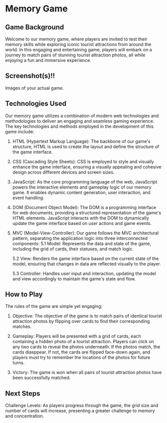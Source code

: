 # Memory Game

## Game Background

Welcome to our memory game, where players are invited to test their memory skills while exploring iconic tourist attractions from around the world. In this engaging and entertaining game, players will embark on a journey to match pairs of stunning tourist attraction photos, all while enjoying a fun and immersive experience.

## Screenshot(s)!!

Images of your actual game.

## Technologies Used

Our memory game utilizes a combination of modern web technologies and methodologies to deliver an engaging and seamless gaming experience. The key technologies and methods employed in the development of this game include:

1. HTML (Hypertext Markup Language): The backbone of our game's structure, HTML is used to create the layout and define the structure of the game interface.

2. CSS (Cascading Style Sheets): CSS is employed to style and visually enhance the game interface, ensuring a visually appealing and cohesive design across different devices and screen sizes.

3. JavaScript: As the core programming language of the web, JavaScript powers the interactive elements and gameplay logic of our memory game. It enables dynamic content generation, user interaction, and event handling.

4. DOM (Document Object Model): The DOM is a programming interface for web documents, providing a structured representation of the game's HTML elements. JavaScript interacts with the DOM to dynamically update the game interface based on user actions and game events.

5. MVC (Model-View-Controller): Our game follows the MVC architectural pattern, separating the application logic into three interconnected components:
   5.1 Model: Represents the data and state of the game, including the grid of cards, their statuses, and match logic.

   5.2 View: Renders the game interface based on the current state of the model, ensuring that changes in data are reflected visually to the player.

   5.3 Controller: Handles user input and interaction, updating the model and view accordingly to maintain the game's state and flow.

## How to Play

The rules of the game are simple yet engaging:

1. Objective: The objective of the game is to match pairs of identical tourist attraction photos by flipping over cards to find their corresponding matches.

2. Gameplay: Players will be presented with a grid of cards, each containing a hidden photo of a tourist attraction. Players can click on any two cards to reveal the photos underneath. If the photos match, the cards diasppear. If not, the cards are flipped face-down again, and players must try to remember the locations of the photos for future turns.

3. Victory: The game is won when all pairs of tourist attraction photos have been successfully matched.

## Next Steps

Challenge Levels: As players progress through the game, the grid size and number of cards will increase, presenting a greater challenge to memory and concentration.
